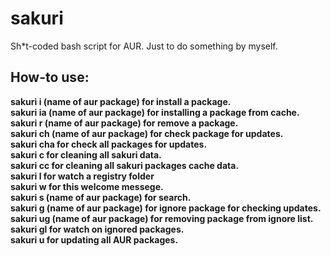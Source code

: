 # sakuri

Sh*t-coded bash script for AUR. Just to do something by myself.

## How-to use:

  **sakuri i (name of aur package) for install a package.\
	sakuri ia (name of aur package) for installing a package from cache.\
  sakuri r (name of aur package) for remove a package.\
  sakuri ch (name of aur package) for check package for updates.\
	sakuri cha for check all packages for updates.\
  sakuri c for cleaning all sakuri data.\
	sakuri cc for cleaning all sakuri packages cache data.\
  sakuri l for watch a registry folder\
  sakuri w for this welcome messege.\
	sakuri s (name of aur package) for search.\
	sakuri g (name of aur package) for ignore package for checking updates.\
	sakuri ug (name of aur package) for removing package from ignore list.\
	sakuri gl for watch on ignored packages.\
	sakuri u for updating all AUR packages.**
